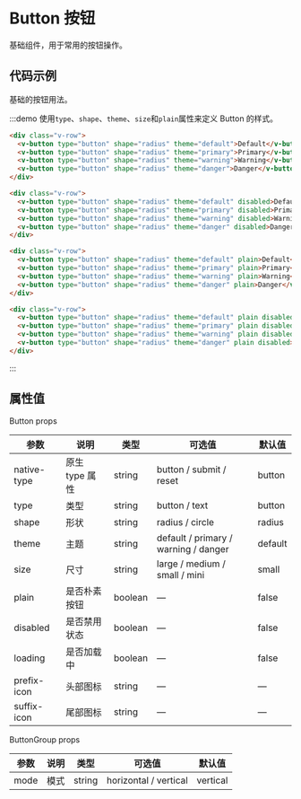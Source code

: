 # Button 按钮

基础组件，用于常用的按钮操作。
  
## 代码示例

基础的按钮用法。
  
:::demo 使用`type`、`shape`、`theme`、`size`和`plain`属性来定义 Button 的样式。

```html
<div class="v-row">
  <v-button type="button" shape="radius" theme="default">Default</v-button>
  <v-button type="button" shape="radius" theme="primary">Primary</v-button>
  <v-button type="button" shape="radius" theme="warning">Warning</v-button>
  <v-button type="button" shape="radius" theme="danger">Danger</v-button>
</div>

<div class="v-row">
  <v-button type="button" shape="radius" theme="default" disabled>Default</v-button>
  <v-button type="button" shape="radius" theme="primary" disabled>Primary</v-button>
  <v-button type="button" shape="radius" theme="warning" disabled>Warning</v-button>
  <v-button type="button" shape="radius" theme="danger" disabled>Danger</v-button>
</div>

<div class="v-row">
  <v-button type="button" shape="radius" theme="default" plain>Default</v-button>
  <v-button type="button" shape="radius" theme="primary" plain>Primary</v-button>
  <v-button type="button" shape="radius" theme="warning" plain>Warning</v-button>
  <v-button type="button" shape="radius" theme="danger" plain>Danger</v-button>
</div>

<div class="v-row">
  <v-button type="button" shape="radius" theme="default" plain disabled>Default</v-button>
  <v-button type="button" shape="radius" theme="primary" plain disabled>Primary</v-button>
  <v-button type="button" shape="radius" theme="warning" plain disabled>Warning</v-button>
  <v-button type="button" shape="radius" theme="danger" plain disabled>Danger</v-button>
</div>
```
:::

## 属性值

Button props

| 参数          | 说明            | 类型         | 可选值                                  | 默认值   |
|----------    |--------         |----------   |-------------                           |-------- |
| native-type  | 原生 type 属性   | string      | button / submit / reset                | button |  
| type         | 类型            | string      | button  / text                         | button |
| shape        | 形状            | string      | radius  / circle                       | radius |
| theme        | 主题            | string      | default / primary / warning / danger   | default |
| size         | 尺寸            | string      | large / medium / small / mini          | small |
| plain        | 是否朴素按钮     | boolean     | —                                      | false |
| disabled     | 是否禁用状态     | boolean     | —                                      | false |
| loading      | 是否加载中       | boolean      | —                                     | false |
| prefix-icon  | 头部图标        | string      |  —                                     |  —  |
| suffix-icon  | 尾部图标        | string      |  —                                     |  —  |

ButtonGroup props

| 参数       | 说明     | 类型        | 可选值                            | 默认值   |
|---------- |--------  |----------   |-------------                    |-------- |
| mode      | 模式     | string      |   horizontal / vertical             |    vertical     |


<script>
  import Button from '@/components/button';
  import ButtonGroup from '@/components/button-group';

  export default {
    components: {
      VButton: Button,
      VButtonGroup: ButtonGroup,
    },
  };
</script>